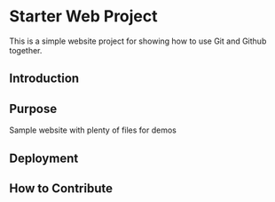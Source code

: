 # Starter Web Project

This is a simple website project for 
showing how to use Git and Github together.

## Introduction

## Purpose

Sample website with plenty of files for demos

## Deployment

## How to Contribute